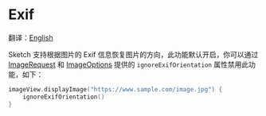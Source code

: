 # Exif

翻译：[English](exif_orientation)

Sketch 支持根据图片的 Exif 信息恢复图片的方向，此功能默认开启，你可以通过 [ImageRequest]
和 [ImageOptions] 提供的
`ignoreExifOrientation` 属性禁用此功能，如下：

```kotlin
imageView.displayImage("https://www.sample.com/image.jpg") {
    ignoreExifOrientation()
}
```

[ImageRequest]: ../../sketch-core/src/commonMain/kotlin/com/github/panpf/sketch/request/ImageRequest.kt

[ImageOptions]: ../../sketch-core/src/commonMain/kotlin/com/github/panpf/sketch/request/ImageOptions.kt